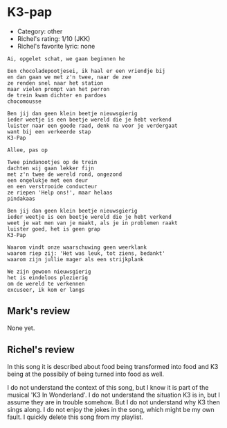 # K3-pap 

 * Category: other
 * Richel's rating: 1/10 (JKK)
 * Richel's favorite lyric: none

```
Ai, opgelet schat, we gaan beginnen he

Een chocoladepootjesei, ik haal er een vriendje bij
en dan gaan we met z'n twee, naar de zee
ze renden snel naar het station
maar vielen prompt van het perron
de trein kwam dichter en pardoes
chocomousse

Ben jij dan geen klein beetje nieuwsgierig
ieder weetje is een beetje wereld die je hebt verkend
luister naar een goede raad, denk na voor je verdergaat
want bij een verkeerde stap 
K3-Pap

Allee, pas op

Twee pindanootjes op de trein
dachten wij gaan lekker fijn
met z'n twee de wereld rond, ongezond
een ongelukje met een deur
en een verstrooide conducteur
ze riepen 'Help ons!', maar helaas
pindakaas

Ben jij dan geen klein beetje nieuwsgierig
ieder weetje is een beetje wereld die je hebt verkend
weet je wat men van je maakt, als je in problemen raakt
luister goed, het is geen grap
K3-Pap

Waarom vindt onze waarschuwing geen weerklank
waarom riep zij: 'Het was leuk, tot ziens, bedankt'
waarom zijn jullie mager als een strijkplank

We zijn gewoon nieuwsgierig
het is eindeloos plezierig
om de wereld te verkennen
excuseer, ik kom er langs

```

## Mark's review

None yet.

## Richel's review

In this song it is described about food being transformed into food and K3 being at the possibily of being turned into food as well.

I do not understand the context of this song, but I know it is part of the musical 'K3 In Wonderland'. I do not understand the
situation K3 is in, but I assume they are in trouble somehow. But I do not understand why K3 then sings along. I do
not enjoy the jokes in the song, which might be my own fault. I quickly delete this song from my playlist.
